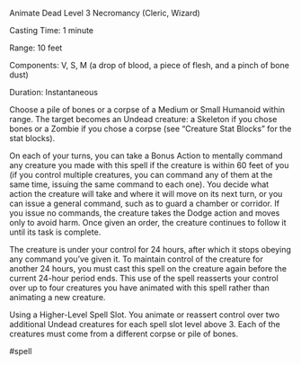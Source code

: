 Animate Dead
Level 3 Necromancy (Cleric, Wizard)

Casting Time: 1 minute

Range: 10 feet

Components: V, S, M (a drop of blood, a piece of flesh, and a pinch of bone dust)

Duration: Instantaneous

Choose a pile of bones or a corpse of a Medium or Small Humanoid within range. The target becomes an Undead creature: a Skeleton if you chose bones or a Zombie if you chose a corpse (see “Creature Stat Blocks” for the stat blocks).

On each of your turns, you can take a Bonus Action to mentally command any creature you made with this spell if the creature is within 60 feet of you (if you control multiple creatures, you can command any of them at the same time, issuing the same command to each one). You decide what action the creature will take and where it will move on its next turn, or you can issue a general command, such as to guard a chamber or corridor. If you issue no commands, the creature takes the Dodge action and moves only to avoid harm. Once given an order, the creature continues to follow it until its task is complete.

The creature is under your control for 24 hours, after which it stops obeying any command you’ve given it. To maintain control of the creature for another 24 hours, you must cast this spell on the creature again before the current 24-hour period ends. This use of the spell reasserts your control over up to four creatures you have animated with this spell rather than animating a new creature.

Using a Higher-Level Spell Slot. You animate or reassert control over two additional Undead creatures for each spell slot level above 3. Each of the creatures must come from a different corpse or pile of bones.

#spell